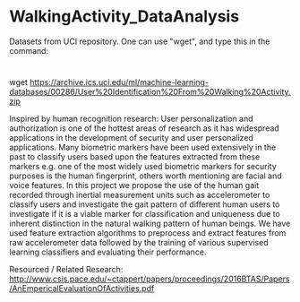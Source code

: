 # WalkingActivity_DataAnalysis

Datasets from UCI repository.
One can use "wget", and type this in the command:
#
wget https://archive.ics.uci.edu/ml/machine-learning-databases/00286/User%20Identification%20From%20Walking%20Activity.zip

Inspired by human recognition research:
User personalization and authorization is one of the hottest areas of research as it has widespread applications in the development of security and user personalized applications. Many biometric markers have been used extensively in the past to classify users based upon the features extracted from these markers e.g. one of the most widely used biometric markers for security purposes is the human fingerprint, others worth mentioning are facial and voice features. In this project we propose the use of the human gait recorded through inertial measurement units such as accelerometer to classify users and investigate the gait pattern of different human users to investigate if it is a viable marker for classification and uniqueness due to inherent distinction in the natural walking pattern of human beings. We have used feature extraction algorithms to preprocess and extract features from raw accelerometer data followed by the training of various supervised learning classifiers and evaluating their performance.

Resourced / Related Research:
http://www.csis.pace.edu/~ctappert/papers/proceedings/2016BTAS/Papers/AnEmpericalEvaluationOfActivities.pdf
